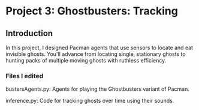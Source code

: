 # Project 3: Ghostbusters: Tracking

## Introduction

In this project, I designed Pacman agents that use sensors to locate and eat invisible ghosts. You'll advance from locating single, stationary ghosts to hunting packs of multiple moving ghosts with ruthless efficiency.

### Files I edited

bustersAgents.py:	Agents for playing the Ghostbusters variant of Pacman.

inference.py:	Code for tracking ghosts over time using their sounds.







